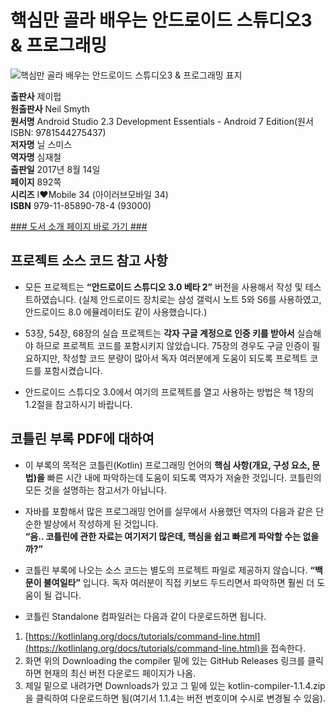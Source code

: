   
# 핵심만 골라 배우는 안드로이드 스튜디오3 & 프로그래밍
  
 ![핵심만 골라 배우는 안드로이드 스튜디오3 & 프로그래밍 표지](http://image.kyobobook.co.kr/images/book/large/784/l9791185890784.jpg)
  
**출판사** 제이펍  
**원출판사** Neil Smyth  
**원서명** Android Studio 2.3 Development Essentials - Android 7 Edition(원서 ISBN: 9781544275437)  
**저자명** 닐 스미스  
**역자명** 심재철  
**출판일** 2017년 8월 14일  
**페이지** 892쪽  
**시리즈** I♥Mobile 34 (아이러브모바일 34)  
**ISBN** 979-11-85890-78-4 (93000)  
  
[### 도서 소개 페이지 바로 가기 ###](http://jpub.tistory.com/710)  
  
  
  
## 프로젝트 소스 코드 참고 사항  
  
- 모든 프로젝트는 **“안드로이드 스튜디오 3.0 베타 2”** 버전을 사용해서 작성 및 테스트하였습니다. (실제 안드로이드 장치로는 삼성 갤럭시 노트 5와 S6를 사용하였고, 안드로이드 8.0 에뮬레이터도 같이 사용했습니다.)  
  
- 53장, 54장, 68장의 실습 프로젝트는 **각자 구글 계정으로 인증 키를 받아서** 실습해야 하므로 프로젝트 코드를 포함시키지 않았습니다. 75장의 경우도 구글 인증이 필요하지만, 작성할 코드 분량이 많아서 독자 여러분에게 도움이 되도록 프로젝트 코드를 포함시켰습니다.  
  
- 안드로이드 스튜디오 3.0에서 여기의 프로젝트를 열고 사용하는 방법은 책 1장의 1.2절을 참고하시기 바랍니다.  
  
## 코틀린 부록 PDF에 대하여  
  
- 이 부록의 목적은 코틀린(Kotlin) 프로그래밍 언어의 **핵심 사항(개요, 구성 요소, 문법)을** 빠른 시간 내에 파악하는데 도움이 되도록 역자가 저술한 것입니다. 코틀린의 모든 것을 설명하는 참고서가 아닙니다.  
  
- 자바를 포함해서 많은 프로그래밍 언어를 실무에서 사용했던 역자의 다음과 같은 단순한 발상에서 작성하게 된 것입니다.  
**“음.. 코틀린에 관한 자료는 여기저기 많은데, 핵심을 쉽고 빠르게 파악할 수는 없을까?”**  
  
- 코틀린 부록에 나오는 소스 코드는 별도의 프로젝트 파일로 제공하지 않습니다. **“백문이 불여일타”** 입니다. 독자 여러분이 직접 키보드 두드리면서 파악하면 훨씬 더 도움이 될 겁니다.  
  
- 코틀린 Standalone 컴파일러는 다음과 같이 다운로드하면 됩니다.  
1. [https://kotlinlang.org/docs/tutorials/command-line.html](https://kotlinlang.org/docs/tutorials/command-line.html)을 접속한다.  
2. 화면 위의 Downloading the compiler 밑에 있는 GitHub Releases 링크를 클릭하면 현재의 최신 버전 다운로드 페이지가 나옴.  
3. 제일 밑으로 내려가면 Downloads가 있고 그 밑에 있는 kotlin-compiler-1.1.4.zip을 클릭하여 다운로드하면 됨(여기서 1.1.4는 버전 번호이며 수시로 변경될 수 있음).  
  
  
  